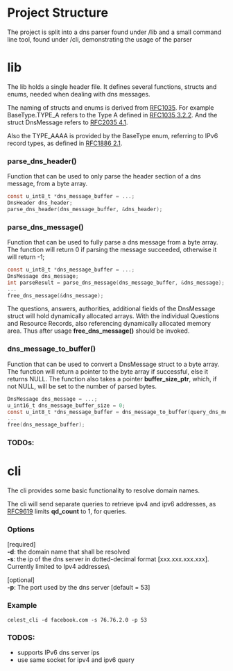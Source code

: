 # Project Structure

The project is split into a dns parser found under /lib and a small command line tool, found under /cli,
demonstrating the usage of the parser

# lib

The lib holds a single header file. It defines several functions, structs and enums,
needed when dealing with dns messages.

The naming of structs and enums is derived from 
[RFC1035](https://datatracker.ietf.org/doc/html/rfc1035).
For example BaseType.TYPE_A refers to the Type A defined in
[RFC1035 3.2.2](https://datatracker.ietf.org/doc/html/rfc1035#section-3.2.2).
And the struct DnsMessage refers to [RFC2035 4.1](https://datatracker.ietf.org/doc/html/rfc1035#section-4.1).

Also the TYPE_AAAA is provided by the BaseType enum, referring to IPv6 record types,
as defined in [RFC1886 2.1](https://datatracker.ietf.org/doc/html/rfc1886#section-2.1).

### parse_dns_header()

Function that can be used to only parse the header section of a dns message, from a byte array.

```c
const u_int8_t *dns_message_buffer = ...;
DnsHeader dns_header;
parse_dns_header(dns_message_buffer, &dns_header);
```

### parse_dns_message()

Function that can be used to fully parse a dns message from a byte array.
The function will return 0 if parsing the message succeeded, otherwise it will return -1;

```c
const u_int8_t *dns_message_buffer = ...;
DnsMessage dns_message;
int parseResult = parse_dns_message(dns_message_buffer, &dns_message);
...
free_dns_message(&dns_message);
```

The questions, answers, authorities, additional fields of the DnsMessage struct
will hold dynamically allocated arrays. With the individual Questions and Resource Records,
also referencing dynamically allocated memory area. Thus after usage **free_dns_message()**
should be invoked.

### dns_message_to_buffer()

Function that can be used to convert a DnsMessage struct to a byte array.
The function will return a pointer to the byte array if successful, else it returns NULL.
The function also takes a pointer **buffer_size_ptr**, which, if not NULL, will be set to the number of parsed bytes.

```c
DnsMessage dns_message = ...;
u_int16_t dns_message_buffer_size = 0;
const u_int8_t *dns_message_buffer = dns_message_to_buffer(query_dns_message, &dns_message_buffer_size);
...
free(dns_message_buffer);
```

### TODOs:


# cli

The cli provides some basic functionality to resolve domain names.

The cli will send separate queries to retrieve ipv4 and ipv6 addresses,
as [RFC9619](https://datatracker.ietf.org/doc/html/rfc9619) limits **qd_count** to 1,
for queries.

### Options

[required]\
**-d**: the domain name that shall be resolved\
**-s**: the ip of the dns server in dotted-decimal format [xxx.xxx.xxx.xxx].
Currently limited to Ipv4 addresses\

[optional]\
**-p**: The port used by the dns server [default = 53]

### Example

```
celest_cli -d facebook.com -s 76.76.2.0 -p 53
```

### TODOS:

- supports IPv6 dns server ips
- use same socket for ipv4 and ipv6 query